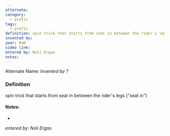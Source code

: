 ```yaml
---
alternate: 
category:
  - prefix
tags:
  - prefix
definition: spin trick that starts from seat in between the rider's legs ("seat in")
invented by: 
year: NaN
video link: 
entered by: Noli Ergas
notes: 
---
```

Alternate Name: 
*Invented by ?*

### Definition
spin trick that starts from seat in between the rider's legs ("seat in")


#### Notes:
- 
*entered by: Noli Ergas*
